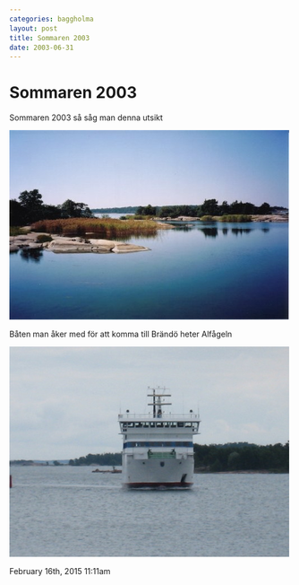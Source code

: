 ```yaml
---
categories: baggholma
layout: post
title: Sommaren 2003
date: 2003-06-31
---
```


# Sommaren 2003


Sommaren 2003 så såg man denna utsikt   


![](/assets/111166728006_0.jpg)

Båten man åker med för att komma till Brändö heter Alfågeln

![](/assets/111166728006_1.jpg)

 February 16th, 2015 11:11am
